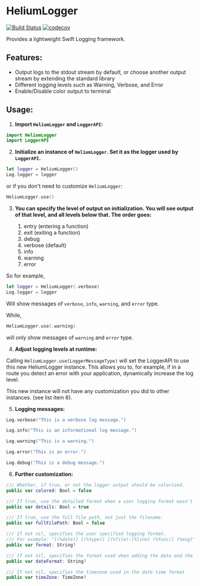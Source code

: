 # HeliumLogger

[![Build Status](https://travis-ci.org/IBM-Swift/HeliumLogger.svg?branch=master)](https://travis-ci.org/IBM-Swift/HeliumLogger)
[![codecov](https://codecov.io/gh/IBM-Swift/HeliumLogger/branch/master/graph/badge.svg)](https://codecov.io/gh/IBM-Swift/HeliumLogger)

Provides a lightweight Swift Logging framework.

## Features:

- Output logs to the stdout stream by default, or choose another output stream by extending the standard library
- Different logging levels such as Warning, Verbose, and Error
- Enable/Disable color output to terminal 

## Usage:

1. **Import `HeliumLogger` and `LoggerAPI`:**

  ```swift
  import HeliumLogger
  import LoggerAPI
  ```

2. **Initialize an instance of `HeliumLogger`. Set it as the logger used by `LoggerAPI`.**
  ```swift
  let logger = HeliumLogger()
  Log.logger = logger
  ```
  
  or if you don't need to customize `HeliumLogger`:
  ```swift
  HeliumLogger.use()
  ```

3. **You can specify the level of output on initialization. You will see output of that level, and all levels below that. The order goes:**

   1. entry (entering a function)
   2. exit (exiting a function)
   3. debug
   4. verbose (default)
   5. info
   6. warning
   7. error

  So for example,
  ```swift
  let logger = HeliumLogger(.verbose)
  Log.logger = logger
  ```
  Will show messages of `verbose`, `info`, `warning`, and `error` type.

  While,
  ```swift
  HeliumLogger.use(.warning)
  ```
  will only show messages of `warning` and `error` type.

4. **Adjust logging levels at runtime:**
  
  Calling `HeliumLogger.use(LoggerMessageType)` will set the LoggerAPI to use this new HeliumLogger instance. This allows you to, for example, if in a route you detect an error with your application, dynamically increase the log level.
  
  This new instance will not have any customization you did to other instances. (see list item 6).

5. **Logging messages:**
  ```swift
  Log.verbose("This is a verbose log message.")

  Log.info("This is an informational log message.")

  Log.warning("This is a warning.")

  Log.error("This is an error.")

  Log.debug("This is a debug message.")
  ```

6. **Further customization:**
  ```swift
  /// Whether, if true, or not the logger output should be colorized.
  public var colored: Bool = false

  /// If true, use the detailed format when a user logging format wasn't specified.
  public var details: Bool = true

  /// If true, use the full file path, not just the filename.
  public var fullFilePath: Bool = false

  /// If not nil, specifies the user specified logging format.
  /// For example: "[(%date)] [(%type)] [(%file):(%line) (%func)] (%msg)"
  public var format: String?

  /// If not nil, specifies the format used when adding the date and the time to the logged messages
  public var dateFormat: String?

  /// If not nil, specifies the timezone used in the date time format
  public var timeZone: TimeZone?
  ```
